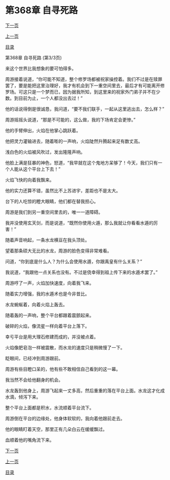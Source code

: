 <h1>第368章    自寻死路</h1>
            <div><p><a href="./1104_%E7%AC%AC369%E7%AB%A0_%E7%8E%89%E8%99%9A%E6%AE%BF.md">下一页</a></p><p><a href="./1102_%E7%AC%AC368%E7%AB%A0_%E8%87%AA%E5%AF%BB%E6%AD%BB%E8%B7%AF.md">上一页</a></p><p><a href="../">目录</a></p></div>
            <div><p>第368章    自寻死路 (第3/3页)</p><p>来这个世界比我想象的要可怕得多。</p><p>周游接着说道，“你可能不知道，整个修罗场都被祝家操控着。我们不过是在赎罪罢了，要是能把这里治理好，我才有机会到下一重空间里去，最后才有可能离开修罗场。可这只是一个梦而已，因为据我所知，到这里来的祝家外门弟子并不在少数。到目前为止，一个人都没出去过！”</p><p>他的话说得倒是很诚恳，我问道，“要不我们联手，一起从这里逃出去，怎么样？”</p><p>周游摇摇头说道，“那是不可能的，这么做，我的下场肯定会更惨。”</p><p>他的手臂伸出，火焰在他掌心跳跃着。</p><p>他把灵力灌输进去，随着嘭的一声响，火焰陡然升腾起来足有数丈高。</p><p>浅白色的火焰被风吹过，发出隆隆声响。</p><p>他脸上满是狂暴的神色，怒道，“我早就在这个鬼地方呆够了！今天，我们只有一个人能从这个平台上下去！”</p><p>火焰飞快的向着我飘来。</p><p>他的实力还算不错，虽然比不上苏进宇，差距也不是太大。</p><p>台下的人吃惊的瞪大眼睛，他们都在替我担心。</p><p>周游是我们到另一重空间里去的，唯一一道障碍。</p><p>我并没使用玄天剑，而是说道，“既然你使用火遁，那么我就让你看看水遁的厉害！”</p><p>随着声音响起，一条水龙横亘在我头顶处。</p><p>望着那条硕大无比的水龙，周游的脸色变得非常难看。</p><p>问道，“你到底是什么人？为什么会使用水遁，你跟禹皇有什么关系？”</p><p>我说道，“我跟他一点关系也没有。不过是侥幸得到祖上传下来的水遁术罢了。”</p><p>周游哼了一声，火焰加快速度，向着我飞来。</p><p>随着实力增强，我的水遁术也是今非昔比。</p><p>水龙蜿蜒着，向着火焰上轰去。</p><p>随着轰的一声响，整个平台都跟着震颤起来。</p><p>破碎的火焰，像流星一样向着平台上落下。</p><p>幸亏平台是用大理石修建而成的，并没被点着。</p><p>火焰像肥皂泡一样被震散，而水龙的速度只是稍微慢了一下。</p><p>眨眼间，已经冲到周游跟前。</p><p>周游有些目瞪口呆的，他有些不敢相信自己看到的这一幕。</p><p>我当然不会给他翻身的机会。</p><p>水龙轰到他身上，周游飞起来一丈多高，然后重重的落在平台上面。水龙这才化成水滴，倾泻下来。</p><p>整个平台上面都是积水，水流顺着平台流下。</p><p>周游倒在平台的边缘处，他身体软软的，我向着他跟前走去。</p><p>他的眼睛盯着天空，那里正有几朵白云在缓缓飘过。</p><p>血顺着他的嘴角流下来。</p></div>
            <div><p><a href="./1104_%E7%AC%AC369%E7%AB%A0_%E7%8E%89%E8%99%9A%E6%AE%BF.md">下一页</a></p><p><a href="./1102_%E7%AC%AC368%E7%AB%A0_%E8%87%AA%E5%AF%BB%E6%AD%BB%E8%B7%AF.md">上一页</a></p><p><a href="../">目录</a></p></div>
